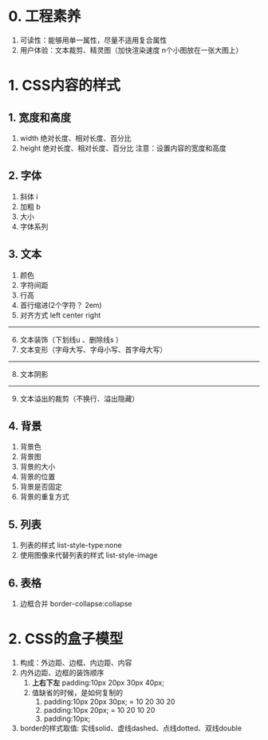 # 0. 工程素养
1. 可读性：能够用单一属性，尽量不适用复合属性
2. 用户体验：文本裁剪、精灵图（加快渲染速度 n个小图放在一张大图上）

# 1. CSS内容的样式
## 1. 宽度和高度
1. width 绝对长度、相对长度、百分比
2. height 绝对长度、相对长度、百分比
注意：设置内容的宽度和高度
## 2. 字体
1. 斜体  i
2. 加粗  b 
3. 大小
4. 字体系列
## 3. 文本
1. 颜色
2. 字符间距
3. 行高
4. 首行缩进(2个字符？ 2em)
5. 对齐方式 left center right
------------
6. 文本装饰（下划线u 、删除线s ）
7. 文本变形（字母大写、字母小写、首字母大写）
-----------
8. 文本阴影
-----------
9. 文本溢出的裁剪（不换行、溢出隐藏）
## 4. 背景
1. 背景色
2. 背景图
3. 背景的大小
4. 背景的位置
5. 背景是否固定
6. 背景的重复方式
## 5. 列表
1. 列表的样式 list-style-type:none
2. 使用图像来代替列表的样式 list-style-image
## 6. 表格
1. 边框合并 border-collapse:collapse

# 2. CSS的盒子模型
1. 构成：外边距、边框、内边距、内容
2. 内外边距、边框的装饰顺序
	1. **上右下左**  padding:10px 20px 30px 40px;
	2. 值缺省的时候，是如何复制的
		1. padding:10px 20px 30px; = 10 20 30 20
		2. padding:10px 20px; = 10 20 10 20
		3. padding:10px;
3. border的样式取值: 实线solid、虚线dashed、点线dotted、双线double